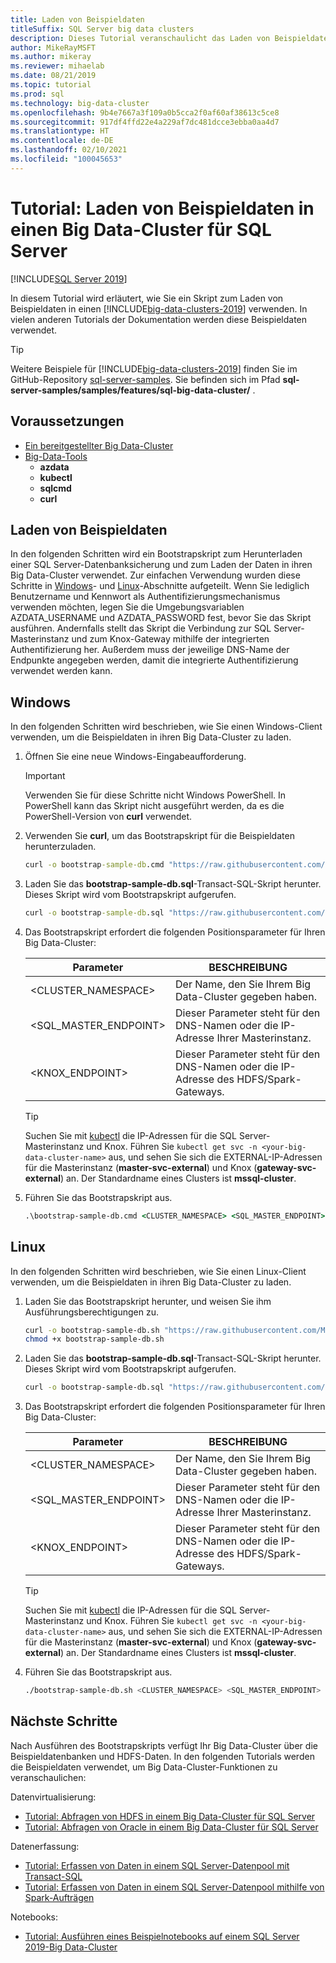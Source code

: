 ```yaml
---
title: Laden von Beispieldaten
titleSuffix: SQL Server big data clusters
description: Dieses Tutorial veranschaulicht das Laden von Beispieldaten in einen Big Data-Cluster für SQL Server. Die Beispieldaten beinhalten relationale Daten in der SQL Server-Masterinstanz. Sie beinhalten auch HDFS-Daten im Speicherpool. Diese Daten unterstützen andere Tutorials in diesem Abschnitt.
author: MikeRayMSFT
ms.author: mikeray
ms.reviewer: mihaelab
ms.date: 08/21/2019
ms.topic: tutorial
ms.prod: sql
ms.technology: big-data-cluster
ms.openlocfilehash: 9b4e7667a3f109a0b5cca2f0af60af38613c5ce8
ms.sourcegitcommit: 917df4ffd22e4a229af7dc481dcce3ebba0aa4d7
ms.translationtype: HT
ms.contentlocale: de-DE
ms.lasthandoff: 02/10/2021
ms.locfileid: "100045653"
---
```

# <a name="tutorial-load-sample-data-into-a-sql-server-big-data-cluster"></a>Tutorial: Laden von Beispieldaten in einen Big Data-Cluster für SQL Server

[!INCLUDE[SQL Server 2019](../includes/applies-to-version/sqlserver2019.md)]

In diesem Tutorial wird erläutert, wie Sie ein Skript zum Laden von Beispieldaten in einen [!INCLUDE[big-data-clusters-2019](../includes/ssbigdataclusters-ver15.md)] verwenden. In vielen anderen Tutorials der Dokumentation werden diese Beispieldaten verwendet.

> [!TIP]
> Weitere Beispiele für [!INCLUDE[big-data-clusters-2019](../includes/ssbigdataclusters-ver15.md)] finden Sie im GitHub-Repository [sql-server-samples](https://github.com/Microsoft/sql-server-samples/tree/master/samples/features/sql-big-data-cluster). Sie befinden sich im Pfad **sql-server-samples/samples/features/sql-big-data-cluster/** .

## <a name="prerequisites"></a>Voraussetzungen

- [Ein bereitgestellter Big Data-Cluster](deployment-guidance.md)
- [Big-Data-Tools](deploy-big-data-tools.md)
   - **azdata**
   - **kubectl**
   - **sqlcmd**
   - **curl**
 
## <a name="load-sample-data"></a><a id="sampledata"></a> Laden von Beispieldaten

In den folgenden Schritten wird ein Bootstrapskript zum Herunterladen einer SQL Server-Datenbanksicherung und zum Laden der Daten in ihren Big Data-Cluster verwendet. Zur einfachen Verwendung wurden diese Schritte in [Windows](#windows)- und [Linux](#linux)-Abschnitte aufgeteilt. Wenn Sie lediglich Benutzername und Kennwort als Authentifizierungsmechanismus verwenden möchten, legen Sie die Umgebungsvariablen AZDATA_USERNAME und AZDATA_PASSWORD fest, bevor Sie das Skript ausführen. Andernfalls stellt das Skript die Verbindung zur SQL Server-Masterinstanz und zum Knox-Gateway mithilfe der integrierten Authentifizierung her. Außerdem muss der jeweilige DNS-Name der Endpunkte angegeben werden, damit die integrierte Authentifizierung verwendet werden kann.

## <a name="windows"></a><a id="windows"></a> Windows

In den folgenden Schritten wird beschrieben, wie Sie einen Windows-Client verwenden, um die Beispieldaten in ihren Big Data-Cluster zu laden.

1. Öffnen Sie eine neue Windows-Eingabeaufforderung.

   > [!IMPORTANT]
   > Verwenden Sie für diese Schritte nicht Windows PowerShell. In PowerShell kann das Skript nicht ausgeführt werden, da es die PowerShell-Version von **curl** verwendet.

1. Verwenden Sie **curl**, um das Bootstrapskript für die Beispieldaten herunterzuladen.

   ```cmd
   curl -o bootstrap-sample-db.cmd "https://raw.githubusercontent.com/Microsoft/sql-server-samples/master/samples/features/sql-big-data-cluster/bootstrap-sample-db.cmd"
   ```

1. Laden Sie das **bootstrap-sample-db.sql**-Transact-SQL-Skript herunter. Dieses Skript wird vom Bootstrapskript aufgerufen.

   ```cmd
   curl -o bootstrap-sample-db.sql "https://raw.githubusercontent.com/Microsoft/sql-server-samples/master/samples/features/sql-big-data-cluster/bootstrap-sample-db.sql"
   ```

1. Das Bootstrapskript erfordert die folgenden Positionsparameter für Ihren Big Data-Cluster:

   | Parameter | BESCHREIBUNG |
   |---|---|
   | <CLUSTER_NAMESPACE> | Der Name, den Sie Ihrem Big Data-Cluster gegeben haben. |
   | <SQL_MASTER_ENDPOINT> | Dieser Parameter steht für den DNS-Namen oder die IP-Adresse Ihrer Masterinstanz. |
   | <KNOX_ENDPOINT> | Dieser Parameter steht für den DNS-Namen oder die IP-Adresse des HDFS/Spark-Gateways. |
   
   > [!TIP]
   > Suchen Sie mit [kubectl](cluster-troubleshooting-commands.md) die IP-Adressen für die SQL Server-Masterinstanz und Knox. Führen Sie `kubectl get svc -n <your-big-data-cluster-name>` aus, und sehen Sie sich die EXTERNAL-IP-Adressen für die Masterinstanz (**master-svc-external**) und Knox (**gateway-svc-external**) an. Der Standardname eines Clusters ist **mssql-cluster**.

1. Führen Sie das Bootstrapskript aus.

   ```cmd
   .\bootstrap-sample-db.cmd <CLUSTER_NAMESPACE> <SQL_MASTER_ENDPOINT> <KNOX_ENDPOINT>
   ```

## <a name="linux"></a><a id="linux"></a> Linux

In den folgenden Schritten wird beschrieben, wie Sie einen Linux-Client verwenden, um die Beispieldaten in ihren Big Data-Cluster zu laden.

1. Laden Sie das Bootstrapskript herunter, und weisen Sie ihm Ausführungsberechtigungen zu.

   ```bash
   curl -o bootstrap-sample-db.sh "https://raw.githubusercontent.com/Microsoft/sql-server-samples/master/samples/features/sql-big-data-cluster/bootstrap-sample-db.sh"
   chmod +x bootstrap-sample-db.sh
   ```

1. Laden Sie das **bootstrap-sample-db.sql**-Transact-SQL-Skript herunter. Dieses Skript wird vom Bootstrapskript aufgerufen.

   ```bash
   curl -o bootstrap-sample-db.sql "https://raw.githubusercontent.com/Microsoft/sql-server-samples/master/samples/features/sql-big-data-cluster/bootstrap-sample-db.sql"
   ```

1. Das Bootstrapskript erfordert die folgenden Positionsparameter für Ihren Big Data-Cluster:

   | Parameter | BESCHREIBUNG |
   |---|---|
   | <CLUSTER_NAMESPACE> | Der Name, den Sie Ihrem Big Data-Cluster gegeben haben. |
   | <SQL_MASTER_ENDPOINT> | Dieser Parameter steht für den DNS-Namen oder die IP-Adresse Ihrer Masterinstanz. |
   | <KNOX_ENDPOINT> | Dieser Parameter steht für den DNS-Namen oder die IP-Adresse des HDFS/Spark-Gateways. |

   > [!TIP]
   > Suchen Sie mit [kubectl](cluster-troubleshooting-commands.md) die IP-Adressen für die SQL Server-Masterinstanz und Knox. Führen Sie `kubectl get svc -n <your-big-data-cluster-name>` aus, und sehen Sie sich die EXTERNAL-IP-Adressen für die Masterinstanz (**master-svc-external**) und Knox (**gateway-svc-external**) an. Der Standardname eines Clusters ist **mssql-cluster**.

1. Führen Sie das Bootstrapskript aus.

   ```bash
   ./bootstrap-sample-db.sh <CLUSTER_NAMESPACE> <SQL_MASTER_ENDPOINT> <KNOX_ENDPOINT>
   ```

## <a name="next-steps"></a>Nächste Schritte

Nach Ausführen des Bootstrapskripts verfügt Ihr Big Data-Cluster über die Beispieldatenbanken und HDFS-Daten. In den folgenden Tutorials werden die Beispieldaten verwendet, um Big Data-Cluster-Funktionen zu veranschaulichen:

Datenvirtualisierung:

- [Tutorial: Abfragen von HDFS in einem Big Data-Cluster für SQL Server](tutorial-query-hdfs-storage-pool.md)
- [Tutorial: Abfragen von Oracle in einem Big Data-Cluster für SQL Server](tutorial-query-oracle.md)

Datenerfassung:

- [Tutorial: Erfassen von Daten in einem SQL Server-Datenpool mit Transact-SQL](tutorial-data-pool-ingest-sql.md)
- [Tutorial: Erfassen von Daten in einem SQL Server-Datenpool mithilfe von Spark-Aufträgen](tutorial-data-pool-ingest-spark.md)

Notebooks:

- [Tutorial: Ausführen eines Beispielnotebooks auf einem SQL Server 2019-Big Data-Cluster](notebooks-tutorial-spark.md)
